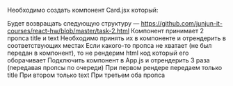 Необходимо создать компонент Card.jsx который:

Будет возвращать следующую структуру — https://github.com/junjun-it-courses/react-hw/blob/master/task-2.html
Компонент принимает 2 пропса title и text
Необходимо принять их в компоненте и отрендерить в соответствующих местах
Если какого-то пропса не хватает (не был передан в компонент), то не рендерим html код который его оборачивает
Подключить компонент в App.js и отрендерить 3 раза (передавая пропсы по очереди)
При первом рендере передаем только title
При втором только text
При третьем оба пропса
